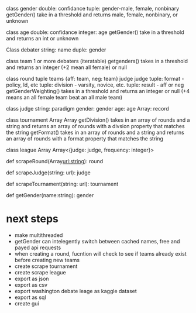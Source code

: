 class gender
    double: confidance
    tuple: gender-male, female, nonbinary
    getGender() take in a threshold and returns male, female, nonbinary, or unknown
    
class age
    double: confidance
    integer: age
    getGender() take in a threshold and returns an int or unknown

Class debater
    string:  name
    duple: gender
    
class team
    1 or more debaters (iteratable)
    getgenders() takes in a threshold and returns an integer (+2 mean all female) or null
    
class round
    tuple teams {aff: team, neg: team}
    judge judge
    tuple: format - policy, ld, etc
    tuple: division - varsity, novice, etc.
    tuple: result - aff or neg
    getGenderWeighting() takes in a threshold and returns an integer or null (+4 means an all female team   beat an all male team) 
    
class judge
    string: paradigm
    gender: gender
    age: age
    Array<round>: record
    
class tournament
    Array<judge>
    Array<rounds>
    getDivision() takes in an array of rounds and a string and returns an array of rounds with a divsion property that matches the string
    getFormat() takes in an array of rounds and a string and returns an array of rounds with a format property that matches the string
    
class league
    Array<tournament>
    Array<{judge: judge, frequency: integer}>
    
def scrapeRound(Array<url:string>): round

def scrapeJudge(string: url): judge

def scrapeTournament(string: url): tournament

def getGender(name:string): gender

# next steps
- make multithreaded
- getGender can intelegently switch between cached names, free and payed api requests
- when creating a round, fucntion will check to see if teams already exist before creating new teams
- create scrape tournament
- create scrape league
- export as json
- export as csv
- export washington debate leage as kaggle dataset
- export as sql
- create gui
